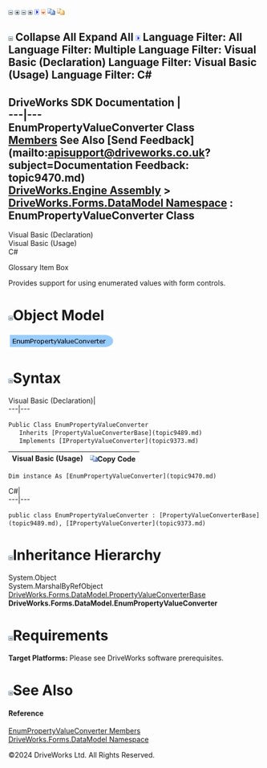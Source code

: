 ![](dotnetimages/collapse.gif) ![](dotnetimages/expand.gif) ![](dotnetimages/collapse.gif) ![](dotnetimages/expand.gif) ![](dotnetimages/drpdown.gif) ![](dotnetimages/drpdown_orange.gif) ![](dotnetimages/copycode.gif) ![](dotnetimages/copycodeHighlight.gif)

![](dotnetimages/collapse.gif) Collapse All Expand All ![](dotnetimages/drpdown.gif) Language Filter: All  Language Filter: Multiple  Language Filter: Visual Basic (Declaration) Language Filter: Visual Basic (Usage) Language Filter: C#  
---  
DriveWorks SDK Documentation  |   
---|---  
EnumPropertyValueConverter Class   
[Members](topic9471.md) See Also [Send Feedback](mailto:apisupport@driveworks.co.uk?subject=Documentation Feedback: topic9470.md)  
[DriveWorks.Engine Assembly](topic2156.md) > [DriveWorks.Forms.DataModel Namespace](topic9371.md) : EnumPropertyValueConverter Class  
---  
  
Visual Basic (Declaration)    
Visual Basic (Usage)    
C# 

Glossary Item Box

Provides support for using enumerated values with form controls. 

# ![](dotnetimages/collapse.gif)Object Model

![](dotnetdiagramimages/image450.png)

# ![](dotnetimages/collapse.gif)Syntax

Visual Basic (Declaration)|   
---|---  
      
    
    Public Class EnumPropertyValueConverter 
       Inherits [PropertyValueConverterBase](topic9489.md)
       Implements [IPropertyValueConverter](topic9373.md)   
  
Visual Basic (Usage)| ![](dotnetimages/copycode.gif)Copy Code  
---|---  
      
    
    Dim instance As [EnumPropertyValueConverter](topic9470.md)  
  
C#|   
---|---  
      
    
    public class EnumPropertyValueConverter : [PropertyValueConverterBase](topic9489.md), [IPropertyValueConverter](topic9373.md)    
  
# ![](dotnetimages/collapse.gif)Inheritance Hierarchy

System.Object  
System.MarshalByRefObject  
[DriveWorks.Forms.DataModel.PropertyValueConverterBase](topic9489.md)  
**DriveWorks.Forms.DataModel.EnumPropertyValueConverter**  


# ![](dotnetimages/collapse.gif)Requirements

**Target Platforms:** Please see DriveWorks software prerequisites.

# ![](dotnetimages/collapse.gif)See Also

#### Reference

[EnumPropertyValueConverter Members](topic9471.md)   
[DriveWorks.Forms.DataModel Namespace](topic9371.md)

©2024 DriveWorks Ltd. All Rights Reserved.
